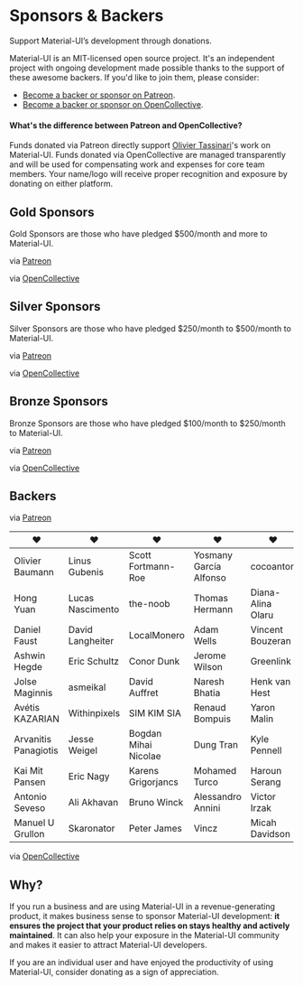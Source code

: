 # Sponsors & Backers

<p class="description">Support Material-UI’s development through donations.</p>

Material-UI is an MIT-licensed open source project. It's an independent project with ongoing development made possible thanks to the support of these awesome backers. If you'd like to join them, please consider:

- [Become a backer or sponsor on Patreon](https://www.patreon.com/oliviertassinari).
- [Become a backer or sponsor on OpenCollective](https://opencollective.com/material-ui).

#### What's the difference between Patreon and OpenCollective?

Funds donated via Patreon directly support [Olivier Tassinari](https://github.com/oliviertassinari)'s work on Material-UI.
Funds donated via OpenCollective are managed transparently and will be used for compensating work and expenses for core team members.
Your name/logo will receive proper recognition and exposure by donating on either platform.

## Gold Sponsors

Gold Sponsors are those who have pledged $500/month and more to Material-UI.

via [Patreon](https://www.patreon.com/oliviertassinari)

via [OpenCollective](https://opencollective.com/material-ui)

## Silver Sponsors

Silver Sponsors are those who have pledged $250/month to $500/month to Material-UI.

via [Patreon](https://www.patreon.com/oliviertassinari)

via [OpenCollective](https://opencollective.com/material-ui)

## Bronze Sponsors

Bronze Sponsors are those who have pledged $100/month to $250/month to Material-UI.

via [Patreon](https://www.patreon.com/oliviertassinari)

via [OpenCollective](https://opencollective.com/material-ui)

## Backers

via [Patreon](https://www.patreon.com/oliviertassinari)

| ♥️ | ♥️ | ♥️ | ♥️ | ♥️ |
|---|---|---|---|---|
| Olivier Baumann | Linus Gubenis | Scott Fortmann-Roe | Yosmany García Alfonso | cocoanton |
| Hong Yuan | Lucas Nascimento | the-noob | Thomas Hermann | Diana-Alina Olaru |
| Daniel Faust | David Langheiter | LocalMonero | Adam Wells | Vincent Bouzeran |
| Ashwin Hegde | Eric Schultz | Conor Dunk | Jerome Wilson | Greenlink |
| Jolse Maginnis | asmeikal | David Auffret | Naresh Bhatia | Henk van Hest |
| Avétis KAZARIAN | Withinpixels | SIM KIM SIA | Renaud Bompuis | Yaron Malin |
| Arvanitis Panagiotis | Jesse Weigel | Bogdan Mihai Nicolae | Dung Tran | Kyle Pennell |
| Kai Mit Pansen | Eric Nagy | Karens Grigorjancs | Mohamed Turco | Haroun Serang |
| Antonio Seveso | Ali Akhavan | Bruno Winck | Alessandro Annini | Victor Irzak |
| Manuel U Grullon | Skaronator | Peter James | Vincz | Micah Davidson |

via [OpenCollective](https://opencollective.com/material-ui)

## Why?

If you run a business and are using Material-UI in a revenue-generating product, it makes business sense to sponsor Material-UI development: **it ensures the project that your product relies on stays healthy and actively maintained**.
It can also help your exposure in the Material-UI community and makes it easier to attract Material-UI developers.

If you are an individual user and have enjoyed the productivity of using Material-UI, consider donating as a sign of appreciation.
